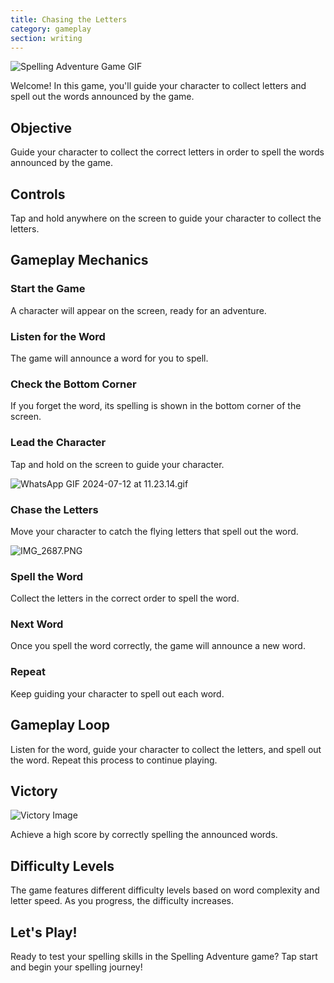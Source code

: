 ```yaml
---
title: Chasing the Letters
category: gameplay
section: writing
---
```

![Spelling Adventure Game GIF](https://help.studycat.com/hc/article_attachments/34964422592281)

Welcome! In this game, you'll guide your character to collect letters and spell out the words announced by the game.

## Objective

Guide your character to collect the correct letters in order to spell the words announced by the game.

## Controls

Tap and hold anywhere on the screen to guide your character to collect the letters.

## Gameplay Mechanics

### Start the Game

A character will appear on the screen, ready for an adventure.

### Listen for the Word

The game will announce a word for you to spell.

### Check the Bottom Corner

If you forget the word, its spelling is shown in the bottom corner of the screen.

### Lead the Character

Tap and hold on the screen to guide your character.

![WhatsApp GIF 2024-07-12 at 11.23.14.gif](https://help.studycat.com/hc/article_attachments/34964428229401)

### Chase the Letters

Move your character to catch the flying letters that spell out the word.

![IMG_2687.PNG](https://help.studycat.com/hc/article_attachments/34824459449625)

### Spell the Word

Collect the letters in the correct order to spell the word.

### Next Word

Once you spell the word correctly, the game will announce a new word.

### Repeat

Keep guiding your character to spell out each word.

## Gameplay Loop

Listen for the word, guide your character to collect the letters, and spell out the word. Repeat this process to continue playing.

## Victory

![Victory Image](https://help.studycat.com/hc/article_attachments/34964428232601)

Achieve a high score by correctly spelling the announced words.

## Difficulty Levels

The game features different difficulty levels based on word complexity and letter speed. As you progress, the difficulty increases.

## Let's Play!

Ready to test your spelling skills in the Spelling Adventure game? Tap start and begin your spelling journey!